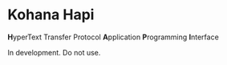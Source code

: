 # Kohana Hapi

**H**yperText Transfer Protocol **A**pplication **P**rogramming **I**nterface

In development. Do not use.